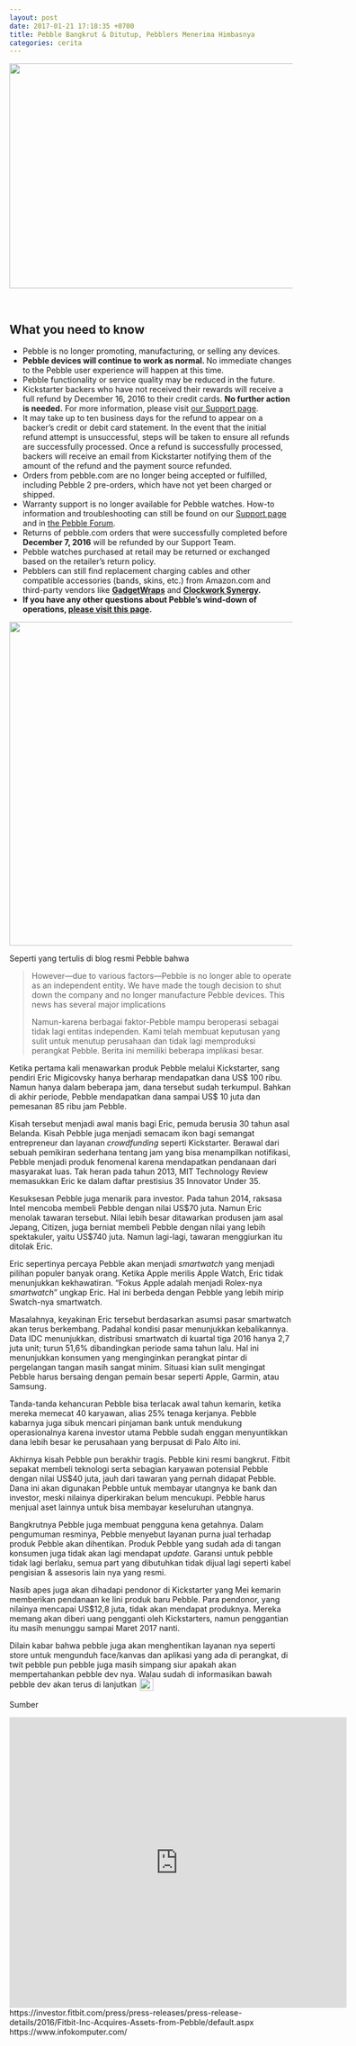 ```yaml
---
layout: post
date: 2017-01-21 17:18:35 +0700
title: Pebble Bangkrut & Ditutup, Pebblers Menerima Himbasnya
categories: cerita
---
```

<p><img class="" src="https://blog.getpebble.com/wp-content/uploads/2016/12/00-Family-02-870x400.png" alt="" width="870" height="400"></p>
<p>&nbsp;</p>
<h2>What you need to know</h2>
<ul>
<li>Pebble is no longer promoting, manufacturing, or selling any devices.</li>
<li><b>Pebble devices will continue to work as normal. </b>No immediate changes to the Pebble user experience will happen at this time.</li>
<li>Pebble functionality or service quality may be reduced in the future.</li>
<li>Kickstarter backers who have not received their rewards will receive a full refund by December 16, 2016 to their credit cards. <b>No further action is needed.</b> For more information, please visit <a href="http://help.getpebble.com/customer/portal/articles/2663228-what-does-pebble-joining-fitbit-mean-for-me-?b_id=8309" target="_blank">our Support page</a>.</li>
<li>It may take up to ten business days for the refund to appear on a backer’s credit or debit card statement. In the event that the initial refund attempt is unsuccessful, steps will be taken to ensure all refunds are successfully processed. Once a refund is successfully processed, backers will receive an email from Kickstarter notifying them of the amount of the refund and the payment source refunded.</li>
<li>Orders from pebble.com are no longer being accepted or fulfilled, including Pebble 2 pre-orders, which have not yet been charged or shipped.</li>
<li>Warranty support is no longer available for Pebble watches. How-to information and troubleshooting can still be found on our <a href="https://help.pebble.com" target="_blank">Support page</a> and in <a href="https://forums.pebble.com" target="_blank">the Pebble Forum</a>.</li>
<li>Returns of pebble.com orders that were successfully completed before <b>December 7, 2016</b> will be refunded by our Support Team.</li>
<li>Pebble watches purchased at retail may be returned or exchanged based on the retailer’s return policy.</li>
<li>Pebblers can still find replacement charging cables and other compatible accessories (bands, skins, etc.) from Amazon.com and third-party vendors like <a href="https://www.gadgetwraps.com/" target="_blank"><b>GadgetWraps</b></a> and <a href="https://www.clockworksynergy.com/shop/product-category/tech-straps/watch-straps-for-pebble/" target="_blank"><b>Clockwork Synergy</b></a><b>.</b></li>
<li><b>If you have any other questions about Pebble’s wind-down of operations, <a href="http://www.proofofclaims.com/PebbleTech/documents" target="_blank">please visit this page</a>.</b></li>
</ul>
<p><img class="alignnone" src="https://blog.getpebble.com/wp-content/uploads/2016/12/2016-11-21-15.54.53-768x576.jpg" alt="" width="768" height="576"></p>
<p>Seperti yang tertulis di blog resmi Pebble bahwa</p>
<blockquote><p>However—due to various factors—Pebble is no longer able to operate as an independent entity. We have made the tough decision to shut down the company and no longer manufacture Pebble devices. This news has several major implications</p>
<p><span id="result_box" class="" lang="id"><span class="">Namun</span>-karena berbagai faktor-Pebble mampu beroperasi sebagai <span class="">tidak lagi</span> entitas independen. Kami telah membuat keputusan yang sulit untuk menutup perusahaan dan tidak lagi memproduksi perangkat Pebble. Berita ini memiliki beberapa implikasi besar.</span></p></blockquote>
<p>Ketika pertama kali menawarkan produk Pebble melalui Kickstarter, sang pendiri Eric Migicovsky hanya berharap mendapatkan dana US$ 100 ribu. Namun hanya dalam beberapa jam, dana tersebut sudah terkumpul. Bahkan di akhir periode, Pebble mendapatkan dana sampai US$ 10 juta dan pemesanan 85 ribu jam Pebble.</p>
<p>Kisah tersebut menjadi awal manis bagi Eric, pemuda berusia 30 tahun asal Belanda. Kisah Pebble juga menjadi semacam ikon bagi semangat entrepreneur dan layanan <em>crowdfunding</em> seperti Kickstarter. Berawal dari sebuah pemikiran sederhana tentang jam yang bisa menampilkan notifikasi, Pebble menjadi produk fenomenal karena mendapatkan pendanaan dari masyarakat luas. Tak heran pada tahun 2013, MIT Technology Review memasukkan Eric ke dalam daftar prestisius 35 Innovator Under 35.</p>
<p>Kesuksesan Pebble juga menarik para investor. Pada tahun 2014, raksasa Intel mencoba membeli Pebble dengan nilai US$70 juta. Namun Eric menolak tawaran tersebut. Nilai lebih besar ditawarkan produsen jam asal Jepang, Citizen, juga berniat membeli Pebble dengan nilai yang lebih spektakuler, yaitu US$740 juta. Namun lagi-lagi, tawaran menggiurkan itu ditolak Eric.</p>
<p>Eric sepertinya percaya Pebble akan menjadi <em>smartwatch</em> yang menjadi pilihan populer banyak orang. Ketika Apple merilis Apple Watch, Eric tidak menunjukkan kekhawatiran. “Fokus Apple adalah menjadi Rolex-nya <em>smartwatch</em>” ungkap Eric. Hal ini berbeda dengan Pebble yang lebih mirip Swatch-nya smartwatch.</p>
<p>Masalahnya, keyakinan Eric tersebut berdasarkan asumsi pasar smartwatch akan terus berkembang. Padahal kondisi pasar menunjukkan kebalikannya. Data IDC menunjukkan, distribusi smartwatch di kuartal tiga 2016 hanya 2,7 juta unit; turun 51,6% dibandingkan periode sama tahun lalu. Hal ini menunjukkan konsumen yang menginginkan perangkat pintar di pergelangan tangan masih sangat minim. Situasi kian sulit mengingat Pebble harus bersaing dengan pemain besar seperti Apple, Garmin, atau Samsung.</p>
<p>Tanda-tanda kehancuran Pebble bisa terlacak awal tahun kemarin, ketika mereka memecat 40 karyawan, alias 25% tenaga kerjanya. Pebble kabarnya juga sibuk mencari pinjaman bank untuk mendukung operasionalnya karena investor utama Pebble sudah enggan menyuntikkan dana lebih besar ke perusahaan yang berpusat di Palo Alto ini.</p>
<p>Akhirnya kisah Pebble pun berakhir tragis. Pebble kini resmi bangkrut. Fitbit sepakat membeli teknologi serta sebagian karyawan potensial Pebble dengan nilai US$40 juta, jauh dari tawaran yang pernah didapat Pebble. Dana ini akan digunakan Pebble untuk membayar utangnya ke bank dan investor, meski nilainya diperkirakan belum mencukupi. Pebble harus menjual aset lainnya untuk bisa membayar keseluruhan utangnya.</p>
<p>Bangkrutnya Pebble juga membuat pengguna kena getahnya. Dalam pengumuman resminya, Pebble menyebut layanan purna jual terhadap produk Pebble akan dihentikan. Produk Pebble yang sudah ada di tangan konsumen juga tidak akan lagi mendapat <em>update</em>. Garansi untuk pebble tidak lagi berlaku, semua part yang dibutuhkan tidak dijual lagi seperti kabel pengisian &amp; assesoris lain nya yang resmi.</p>
<p>Nasib apes juga akan dihadapi pendonor di Kickstarter yang Mei kemarin memberikan pendanaan ke lini produk baru Pebble. Para pendonor, yang nilainya mencapai US$12,8 juta, tidak akan mendapat produknya. Mereka memang akan diberi uang pengganti oleh Kickstarters, namun penggantian itu masih menunggu sampai Maret 2017 nanti.</p>
<p>Dilain kabar bahwa pebble juga akan menghentikan layanan nya seperti store untuk mengunduh face/kanvas dan aplikasi yang ada di perangkat, di twit pebble pun pebble juga masih simpang siur apakah akan mempertahankan pebble dev nya. Walau sudah di informasikan bawah pebble dev akan terus di lanjutkan <img src="https://eggoez.bitbucket.io/wp-content/emojione/svg/1f64f.svg" alt=":thank:" class="emojione" style="font-size:inherit;height:3ex;width:3.1ex;min-height:20px;min-width:20px;display:inline-block;margin:-.2ex .15em .2ex;line-height:normal;vertical-align:middle"></p>
<p>Sumber</p>
<blockquote data-secret="UCMR9NA3zo" class="wp-embedded-content" style="display: none;"><p><a href="https://blog.getpebble.com/2016/12/07/fitbit/">Pebble’s Next Step</a></p></blockquote>
<p><iframe class="wp-embedded-content" sandbox="allow-scripts" security="restricted" style="" src="https://blog.getpebble.com/2016/12/07/fitbit/embed/#?secret=UCMR9NA3zo" data-secret="UCMR9NA3zo" title="“Pebble’s Next Step” — Pebble" marginwidth="0" marginheight="0" scrolling="no" width="600" height="517" frameborder="0"></iframe><br>
https://investor.fitbit.com/press/press-releases/press-release-details/2016/Fitbit-Inc-Acquires-Assets-from-Pebble/default.aspx<br>
https://www.infokomputer.com/</p>